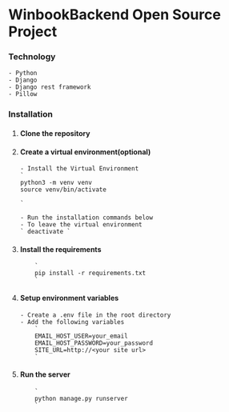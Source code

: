 # WinbookBackend Open Source Project

### Technology

    - Python
    - Django
    - Django rest framework
    - Pillow

### Installation

1.  #### Clone the repository

2.  #### Create a virtual environment(optional)

        - Install the Virtual Environment
        `
        python3 -m venv venv
        source venv/bin/activate

        `

        - Run the installation commands below
        - To leave the virtual environment
        ` deactivate `

3.  #### Install the requirements

            `
            pip install -r requirements.txt
            `

4.  #### Setup environment variables

        - Create a .env file in the root directory
        - Add the following variables
            `
            EMAIL_HOST_USER=your_email
            EMAIL_HOST_PASSWORD=your_password
            SITE_URL=http://<your site url>
            `

5.  #### Run the server

            `
            python manage.py runserver
            `
